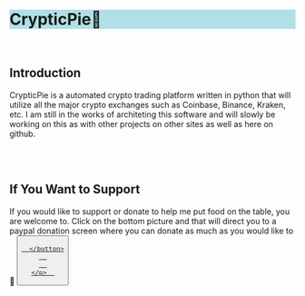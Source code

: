 <!DOCTYPE html>
<html>
<head>
</head>
  <body>
    <h1 style="background-color:powderblue;">CrypticPie🥧</h1>
    <br>
    <h2> Introduction </h2>  
    <p>
      CrypticPie is a automated crypto trading platform written in python that
      will utilize all the major crypto exchanges such as Coinbase, Binance, Kraken, etc.
      I am still in the works of architeting this software and will slowly be working on this as with
      other projects on other sites as well as here on github.
    </p>
    <br>
  </br>
    <h2>If You Want to Support</h2>
    <p>
      If you would like to support or donate to help me
      put food on the table, you are welcome to.
      Click on the bottom picture and that will direct you to 
      a paypal donation screen where you can donate as much as you
      would like to 🖤
      <button onclick>
          <a href="https://paypal.me/toxicsynapse">
          <a href="https://i.pinimg.com/originals/c3/ab/a0/c3aba0791f7091086c1a4991367f6ca2.gif" width="100" height="100">
        
      </button>
      
      
    </p>  
    
  </body>
</head>
</html>
